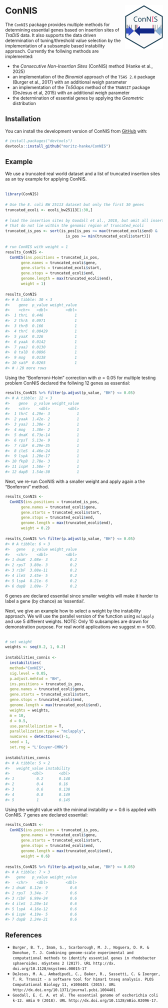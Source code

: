 
<!-- README.md is generated from README.Rmd. Please edit that file -->

# ConNIS <img src="./man/figures/logo.svg" alt="ConNIS" align="right" width="120"/>

<!-- badges: start -->
<!-- badges: end -->

The `ConNIS` package provides multiple methods for determining essential
genes based on insertion sites of *TraDIS* data. It also supports the
data driven determination of tuning/threshold value selection by the
implementation of a subsample based instability approach. Currently the
follwing methods are implemented:

- the *Consecutive Non-Insertion Sites* (ConNIS) method (Hanke et al.,
  2025)
- an implementation of the *Binomial* approach of the `TSAS 2.0` package
  (Burger et al., 2017) with an additional weigh parameter
- an implementation of the *Tn5Gaps* method of the `TRANSIT` package
  (DeJesus et al, 2015) with an additional weigh parameter
- the determination of essential genes by applying the *Geometric*
  distribution

## Installation

You can install the development version of ConNIS from
[GitHub](https://github.com/) with:

``` r
# install.packages("devtools")
devtools::install_github("moritz-hanke/ConNIS")
```

## Example

We use a truncated real world dataset and a list of truncated insertion
sites as an toy example for applying ConNIS.

``` r

library(ConNIS)

# Use the E. coli BW 25113 dataset but only the first 30 genes
truncated_ecoli <- ecoli_bw25113[1:30,]

# load the insertion sites by Goodall et al., 2018, but omit all insertion sites 
# that do not lie within the genomic region of truncated_ecoli
truncated_is_pos <- sort(is_pos[is_pos <= max(truncated_ecoli$end) &
                           is_pos >= min(truncated_ecoli$start)])

# run ConNIS with weight = 1
results_ConNIS <- 
  ConNIS(ins.positions = truncated_is_pos, 
       gene.names = truncated_ecoli$gene, 
       gene.starts = truncated_ecoli$start, 
       gene.stops = truncated_ecoli$end, 
       genome.length = max(truncated_ecoli$end), 
       weight = 1)

results_ConNIS
#> # A tibble: 30 × 3
#>    gene  p_value weight_value
#>    <chr>   <dbl>        <dbl>
#>  1 thrL  0.446              1
#>  2 thrA  0.0971             1
#>  3 thrB  0.166              1
#>  4 thrC  0.00429            1
#>  5 yaaX  0.326              1
#>  6 yaaA  0.0142             1
#>  7 yaaJ  0.0130             1
#>  8 talB  0.0896             1
#>  9 mog   0.0138             1
#> 10 satP  0.0265             1
#> # ℹ 20 more rows
```

Using the “Bonferroni-Holm” correction with $\alpha=0.05$ for multiple
testing problem ConNIS declared the follwing 12 genes as essential:

``` r
results_ConNIS %>% filter(p.adjust(p_value, "BH") <= 0.05)
#> # A tibble: 12 × 3
#>    gene   p_value weight_value
#>    <chr>    <dbl>        <dbl>
#>  1 thrC  4.29e- 3            1
#>  2 yaaA  1.42e- 2            1
#>  3 yaaJ  1.30e- 2            1
#>  4 mog   1.38e- 2            1
#>  5 dnaK  6.73e-14            1
#>  6 rpsT  5.13e- 9            1
#>  7 ribF  6.29e-35            1
#>  8 ileS  4.46e-24            1
#>  9 lspA  1.20e-17            1
#> 10 fkpB  2.78e- 3            1
#> 11 ispH  1.58e- 7            1
#> 12 dapB  1.54e-30            1
```

Next, we re-run ConNIS with a smaller weight and apply again a the
“Bonferroni” method.

``` r
results_ConNIS <- 
  ConNIS(ins.positions = truncated_is_pos, 
       gene.names = truncated_ecoli$gene, 
       gene.starts = truncated_ecoli$start, 
       gene.stops = truncated_ecoli$end, 
       genome.length = max(truncated_ecoli$end), 
       weight = 0.2)

results_ConNIS %>% filter(p.adjust(p_value, "BH") <= 0.05)
#> # A tibble: 6 × 3
#>   gene   p_value weight_value
#>   <chr>    <dbl>        <dbl>
#> 1 dnaK  2.08e- 3          0.2
#> 2 rpsT  3.80e- 3          0.2
#> 3 ribF  3.08e-11          0.2
#> 4 ileS  2.45e- 5          0.2
#> 5 lspA  8.21e- 6          0.2
#> 6 dapB  1.09e- 7          0.2
```

6 genes are declared essential since smaller weights will make it harder
to label a gene (by chance) as ‘essential’.

Next, we give an example how to select a weight by the instability
approach. We will use the parallel version of the function using
`mclapply` and use 5 different weights. NOTE: Only 10 subsamples are
drawn for demonstration purpose. For real world applications we suggest
$m \approx  500$.

``` r

# set weight
weights <- seq(0.2, 1, 0.2)

instabilities_connis <- 
  instabilities(
  method="ConNIS", 
  sig.level = 0.05, 
  p.adjust.mehtod = "BH", 
  ins.positions = truncated_is_pos, 
  gene.names = truncated_ecoli$gene, 
  gene.starts = truncated_ecoli$start, 
  gene.stops = truncated_ecoli$end, 
  genome.length = max(truncated_ecoli$end), 
  weights = weights, 
  m = 10, 
  d = 0.5, 
  use.parallelization = T, 
  parallelization.type = "mclapply", 
  numCores = detectCores()-1, 
  seed = 1, 
  set.rng = "L'Ecuyer-CMRG")

instabilities_connis
#> # A tibble: 5 × 2
#>   weight_value instability
#>          <dbl>       <dbl>
#> 1          0.2       0.148
#> 2          0.4       0.16 
#> 3          0.6       0.138
#> 4          0.8       0.149
#> 5          1         0.145
```

Using the weight value with the minimal instability $w=0.6$ is applied
with ConNIS. 7 genes are declared essential:

``` r
results_ConNIS <- 
  ConNIS(ins.positions = truncated_is_pos, 
       gene.names = truncated_ecoli$gene, 
       gene.starts = truncated_ecoli$start, 
       gene.stops = truncated_ecoli$end, 
       genome.length = max(truncated_ecoli$end), 
       weight = 0.6)

results_ConNIS %>% filter(p.adjust(p_value, "BH") <= 0.05)
#> # A tibble: 7 × 3
#>   gene   p_value weight_value
#>   <chr>    <dbl>        <dbl>
#> 1 dnaK  8.12e- 9          0.6
#> 2 rpsT  3.34e- 7          0.6
#> 3 ribF  6.99e-24          0.6
#> 4 ileS  1.20e-14          0.6
#> 5 lspA  4.16e-12          0.6
#> 6 ispH  4.19e- 5          0.6
#> 7 dapB  2.24e-21          0.6
```

## References

- `Burger, B. T., Imam, S., Scarborough, M. J., Noguera, D. R. & Donohue, T. J. Combining genome-scale experimental and computational methods to identify essential genes in rhodobacter sphaeroides. mSystems 2 (2017). URL http://dx. doi.org/10.1128/msystems.00015-17`
- `DeJesus, M. A., Ambadipudi, C., Baker, R., Sassetti, C. & Ioerger, T. R. Transit - a software tool for himar1 tnseq analysis. PLOS Computational Biology 11, e1004401 (2015). URL http://dx.doi.org/10.1371/journal.pcbi.1004401`
- `Goodall, E. C. A. et al. The essential genome of escherichia coli k-12. mBio 9 (2018). URL http://dx.doi.org/10.1128/mBio.02096-17.`
